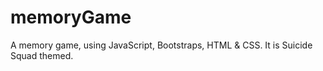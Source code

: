 # memoryGame
A memory game, using JavaScript, Bootstraps, HTML &amp; CSS. It is Suicide Squad themed.
